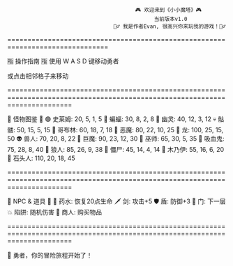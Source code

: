                                              🎮 欢迎来到《小小魔塔》🎮
                                                   当前版本v1.0
                                      🧙‍♂️ 我是作者Evan, 很高兴你来玩我的游戏！🧙‍♂️

===============================================================================

🈯 操作指南 🈯
使用 W A S D 键移动勇者

或点击相邻格子来移动

============================================================================================================================

🧟 怪物图鉴 🧟
🟢 史莱姆: 20, 5, 1, 5
🦇 蝙蝠: 30, 8, 2, 8
👻 幽灵: 40, 12, 3, 12
💀 骷髅: 50, 15, 5, 15
👺 哥布林: 60, 18, 7, 18
👹 恶魔: 80, 22, 10, 25
🐉 龙: 100, 25, 15, 50
👽 兽人: 70, 20, 8, 22
🧌 巨魔: 90, 23, 12, 30
🧙 巫师: 65, 30, 5, 35
🧛 吸血鬼: 75, 28, 8, 40
🐺 狼人: 85, 26, 9, 38
🧟 僵尸: 45, 14, 4, 14
🧞 木乃伊: 55, 16, 6, 20
🗿 石头人: 110, 20, 18, 45

============================================================================================================================

🧙 NPC & 道具 🎁
🧪 药水: 恢复20点生命
🗡️ 剑: 攻击+5
🛡️ 盾: 防御+3
📶 门: 下一层
💥 陷阱: 随机伤害
🤠 商人: 购买物品

============================================================================================================================

🚀 勇者，你的冒险旅程开始了！
